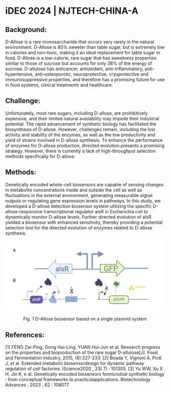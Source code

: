 # iDEC 2024 | NJTECH-CHINA-A

## Background:
  D-Allose is a rare monosaccharide that occurs very rarely in the natural environment. D-Allose is 80% sweeter than table sugar, but is extremely low in calories and non-toxic, making it an ideal replacement for table sugar in food. D-Allose is a low-calorie, rare sugar that has sweetness properties similar to those of sucrose but accounts for only 38% of the energy of sucrose. D-allulose has anticancer, antioxidant, anti-inflammatory, anti-hypertensive, anti-osteoporotic, neuroprotective, cryoprotective and immunosuppressive properties, and therefore has a promising future for use in food systems, clinical treatments and healthcare.

## Challenge:
  Unfortunately, most rare sugars, including D-allose, are prohibitively expensive, and their limited natural availability may impede their industrial potential.
  The rapid advancement of synthetic biology has facilitated the biosynthesis of D-allose. However, challenges remain, including the low activity and stability of the enzymes, as well as the low productivity and yield of strains involved in D-allose synthesis. To enhance the performance of enzymes for D-allose production, directed evolution presents a promising strategy. However, there is currently a lack of high-throughput selection methods specifically for D-allose.

## Methods:
  Genetically encoded whole-cell biosensors are capable of sensing changes in metabolite concentrations inside and outside the cell as well as fluctuations in the external environment, generating measurable signal outputs or regulating gene expression levels in pathways.
  In this study, we developed a D-allose detection biosensor system utilizing the specific D-allose-responsive transcriptional regulator alsR in Escherichia coli to dynamically monitor D-allose levels. Further directed evolution of alsR yielded a biosensor with enhanced sensitivity, thereby providing a potential selection tool for the directed evolution of enzymes related to D-allose synthesis.

![Image](https://github.com/idec-teams/2024_NJTECH-CHINA-A/blob/main/docs/img/1.png)
<center>Fig. 1 D-Allose biosensor based on a single plasmid system</center>

## References:
[1]	FENG Zai-Ping, Gong Hui-Ling, YUAN Hui-Jun et al. Research progress on the properties and bioproduction of the rare sugar D-allulose[J]. Food and Fermentation Industry, 2015, (6):227-233.
[2]	Boada Y, Vignoni A, Pic6 J, et al. Extended metabolic biosensordesign for dynamic pathway regulation of cell factories. iScience2020 , 23( 7) : 101305.
[3]	Yu WW, Xu X H, Jin K, e al. Genetically encoded biosensors formicrobial synthetic biology : from conceptual frameworks to practicalapplications. Biotechnology Advances , 2023 , 62 : 108077. 







<!--
This wiki template was built using [Material for MkDocs](https://squidfunk.github.io/mkdocs-material/). You are by no means confined to use this template. In fact, you are encouraged to build your own unique **static site** that best suits your project, and you are free to use any framework you like.

<!--Should you decide to use this wiki, however, we have a [tutorial](https://wiki.idec.io/team_wiki/mkdocs/) to walk you through the basics.

